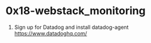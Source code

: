 # 0x18-webstack_monitoring

1. Sign up for Datadog and install datadog-agent
 https://www.datadoghq.com/
